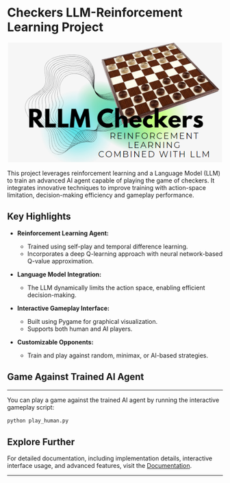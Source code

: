 # Checkers LLM-Reinforcement Learning Project

<p align="center">
  <img src="Documentation\images\intro.png" width="500px" alt="Prompt Analyzer">
</p>

This project leverages reinforcement learning and a Language Model (LLM) to train an advanced AI agent capable of playing the game of checkers. It integrates innovative techniques to improve training with action-space limitation, decision-making efficiency and gameplay performance.

## Key Highlights

- **Reinforcement Learning Agent:**
  - Trained using self-play and temporal difference learning.
  - Incorporates a deep Q-learning approach with neural network-based Q-value approximation.

- **Language Model Integration:**
  - The LLM dynamically limits the action space, enabling efficient decision-making.

- **Interactive Gameplay Interface:**
  - Built using Pygame for graphical visualization.
  - Supports both human and AI players.

- **Customizable Opponents:**
  - Train and play against random, minimax, or AI-based strategies.

## Game Against Trained AI Agent
---------------------------
You can play a game against the trained AI agent by running the interactive gameplay script:

```bash
python play_human.py
```

## Explore Further

For detailed documentation, including implementation details, interactive interface usage, and advanced features, visit the [Documentation](https://rllm-checkers.readthedocs.io/).

---